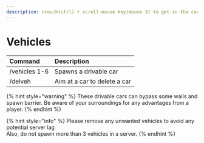 ```yaml
---
description: crouch(ctrl) + scroll mouse key(mouse 3) to get in the car
---
```


# Vehicles

| Command | Description |
| :--- | :--- |
| /vehicles 1-6 | Spawns a drivable car |
| /delveh | Aim at a car to delete a car |

{% hint style="warning" %}
These drivable cars can bypass some walls and spawn barrier. Be aware of your surroundings for any advantages from a player.
{% endhint %}

{% hint style="info" %}
Please remove any unwanted vehicles to avoid any potential server lag  
Also, do not spawn more than 3 vehicles in a server.
{% endhint %}


